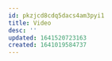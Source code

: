 ```yaml
---
id: pkzjcd8cdq5dacs4am3pyi1
title: Video
desc: ''
updated: 1641520723163
created: 1641019584737
---
```




